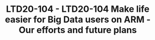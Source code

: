---
categories:
- ltd20
description: '<strong>To join this session live please go to:</strong><br><ul><li>YouTube:
  <a data-saferedirecturl="https://www.google.com/url?q=https://youtu.be/PFQdsAoxQjo&source=gmail&ust=1584481372166000&usg=AFQjCNEaHD7pbM7zG_P6qVfLUp1t25kjHQ"
  href="https://youtu.be/PFQdsAoxQjo" target="_blank">https://youtu.be/PFQdsAoxQjo</a></li><li>Zoom:
  <a data-saferedirecturl="https://www.google.com/url?q=https://zoom.us/j/979251096?pwd%3Dd1VOZVF3TDVGaW1BYXVNeUl3WDk5QT09&source=gmail&ust=1584481372167000&usg=AFQjCNEbwp1MgK5ehMTqiYrSaWesNvUPgw"
  href="https://zoom.us/j/979251096?pwd=d1VOZVF3TDVGaW1BYXVNeUl3WDk5QT09" target="_blank">https://zoom.us/j/979251096?pwd=d1VOZVF3TDVGaW1BYXVNeUl3WDk5QT09</a></li></ul>Description:
  <br>Currently, there are more and more ARM based datacenter hardware on the market,
  and their performance has been continuesly improving. Thus more and more users and
  customers starting to consider using these datacenter hardware for their bussiness.
  Big data is one of the most important area.<br><br>On the contrary, the open source
  ecosystem for big data on ARM is not that perfect, most of the software in the big
  data ecosystem did not care too much about running on ARM previously, they did not
  officially tested their codes on ARM, and there are alot of unsolved problems. In
  order to make those software able to run on ARM, one have to search and read tons
  of articles to do alot of patches and build numbers of dependencies by their own.
  And once the upstream changes or upgrades, there might be new problems since it
  does not test on ARM in upstream. All these made users scared to use ARM for their
  bussiness.<br><br>In order to change this situation and make the big data opensource
  ecosyste more friendly to ARM platform and its users, our team started by proposing
  adding ARM CI to those opensource projects. By doing this, the projects will be
  fully tested on ARM and all future changes will also be tested on ARM. And we fixed
  alot of problems directly in upstream, which benifits all users. And then, we start
  to perform performance comparision tests between ARM and X86, to give users an overview
  of the status. And there are also large numbers of TODOs in the future.<br><br>In
  this session, you can learn the current status about ARM CI of Big Data ecosystem
  projects like Hadoop, Spark, Hbase, Flink, Storm, Kudu, Impala etc. and our efforts
  on fixing ARM related problems. We will also introduce our future plans.'
image:
  featured: 'true'
  path: https://static.linaro.org/connect/ltd20/images/LTD20-104.png
session_id: LTD20-104
session_room: Linaro Tech Days Track 1
session_slot:
  end_time: 2020-03-24 10:55
  start_time: 2020-03-24 10:30
session_speakers:
- speaker_bio: An openlab ARM tester for extending the ARM ecosystecm
  speaker_company: ''
  speaker_image: http://avatars.sched.co/0/9d/10468621/avatar.jpg.320x320px.jpg?24a
  speaker_name: bo zhaobo
  speaker_position: Huawei - China
  speaker_role: speaker
- speaker_bio: I am working in Huawei and devoting to Open source projects contribution.
    Currently I am focus on promoting some Projects in Big data area, e.g. Hadoop,
    Hive to support ARM platform.
  speaker_company: ''
  speaker_image: http://avatars.sched.co/a/34/10468693/avatar.jpg.320x320px.jpg?2a3
  speaker_name: Sheng Liu
  speaker_position: Huawei Senior Software Engineer
  speaker_role: speaker
- speaker_bio: Senior Software Engineer from OpenSource Ecosystem Dept. Huawei Technology
  speaker_company: Huawei Technology
  speaker_image: http://avatars.sched.co/5/41/10468720/avatar.jpg.320x320px.jpg?4d0
  speaker_name: Zhenyu Zheng
  speaker_position: Senior Software Engineer
  speaker_role: speaker
session_track: Big Data
tag: session
tags: Big Data
title: LTD20-104 - LTD20-104 Make life easier for Big Data users on ARM - Our efforts
  and future plans
---